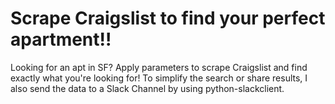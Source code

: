 # Scrape Craigslist to find your perfect apartment!!
Looking for an apt in SF? Apply parameters to scrape Craigslist and find exactly what you're looking for! To simplify the search or share  results, I also send the data to a Slack Channel by using python-slackclient. 


